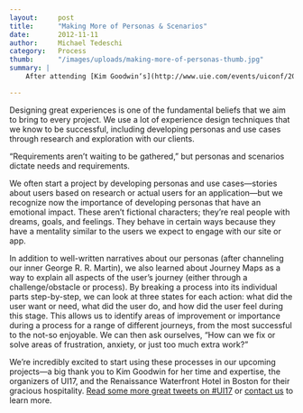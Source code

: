 ```yaml
---
layout:     post
title:      "Making More of Personas & Scenarios"
date:       2012-11-11
author:     Michael Tedeschi
category:   Process
thumb:      "/images/uploads/making-more-of-personas-thumb.jpg"
summary: |
    After attending [Kim Goodwin‘s](http://www.uie.com/events/uiconf/2012/workshops/kim-goodwin/) Using Scenarios to Design Intuitive Experiences workshop at the User Interface 17 Conference (www.uie.com), we have a whole new toolkit of exercises and techniques for making the most of our personas and scenarios.

---
```


Designing great experiences is one of the fundamental beliefs that we aim to bring to every project. We use a lot of experience design techniques that we know to be successful, including developing personas and use cases through research and exploration with our clients.

“Requirements aren’t waiting to be gathered,” but personas and scenarios dictate needs and requirements.

We often start a project by developing personas and use cases—stories about users based on research or actual users for an application—but we recognize now the importance of developing personas that have an emotional impact. These aren’t fictional characters; they’re real people with dreams, goals, and feelings. They behave in certain ways because they have a mentality similar to the users we expect to engage with our site or app.

In addition to well-written narratives about our personas (after channeling our inner George R. R. Martin), we also learned about Journey Maps as a way to explain all aspects of the user’s journey (either through a challenge/obstacle or process). By breaking a process into its individual parts step-by-step, we can look at three states for each action: what did the user want or need, what did the user do, and how did the user feel during this stage. This allows us to identify areas of improvement or importance during a process for a range of different journeys, from the most successful to the not-so enjoyable. We can then ask ourselves, “How can we fix or solve areas of frustration, anxiety, or just too much extra work?”

We’re incredibly excited to start using these processes in our upcoming projects—a big thank you to Kim Goodwin for her time and expertise, the organizers of UI17, and the Renaissance Waterfront Hotel in Boston for their gracious hospitality. [Read some more great tweets on #UI17](https://twitter.com/search?q=ui17&src=typd) or [contact us](/contact/) to learn more.